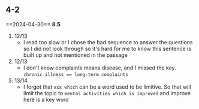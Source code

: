 ## 4-2
==2024-04-30== **8.5**
1. 12/13
	- I read too slow or I chose the bad sequence to answer the questions so I did not look through so it's hard for me to know this sentence is built up and not mentioned in the passage
2. 12/13
	- I don't know complaints means disease, and I missed the key. `chronic illness == long-term complaints`
3. 13/14
	- I forgot that `xxx which` can be a word used to be limitive. So that will limit the topic to `mental activities which is improved` and improve here is a key word